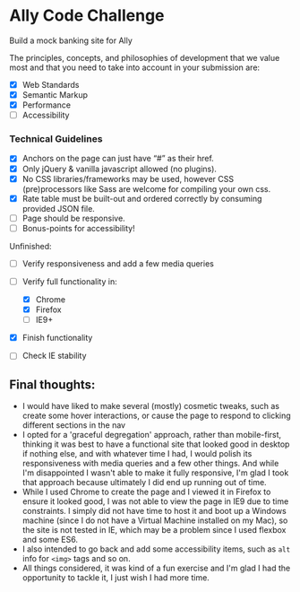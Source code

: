 # Ally Code Challenge
Build a mock banking site for Ally

The principles, concepts, and philosophies of development that we value most and that you need to take into account in your submission are:
- [x] Web Standards
- [x] Semantic Markup
- [x] Performance
- [ ] Accessibility

### Technical Guidelines

- [x] Anchors on the page can just have “#” as their href.
- [x] Only jQuery & vanilla javascript allowed (no plugins).
- [x] No CSS libraries/frameworks may be used, however CSS (pre)processors like Sass are welcome for compiling your own css.
- [x] Rate table must be built-out and ordered correctly by consuming provided JSON file.
- [ ] Page should be responsive.
- [ ] Bonus-points for accessibility!

Unfinished:
- [ ] Verify responsiveness and add a few media queries
- [ ] Verify full functionality in:
    - [x] Chrome
    - [x] Firefox
    - [ ] IE9+
- [x] Finish functionality
- [ ] Check IE stability


## Final thoughts:
* I would have liked to make several (mostly) cosmetic tweaks, such as create some hover interactions, or cause the page to respond to clicking different sections in the nav
* I opted for a 'graceful degregation' approach, rather than mobile-first, thinking it was best to have a functional site that looked good in desktop if nothing else, and with whatever time I had, I would polish its responsiveness with media queries and a few other things. And while I'm disappointed I wasn't able to make it fully responsive, I'm glad I took that approach because ultimately I did end up running out of time.
* While I used Chrome to create the page and I viewed it in Firefox to ensure it looked good, I was not able to view the page in IE9 due to time constraints. I simply did not have time to host it and boot up a Windows machine (since I do not have a Virtual Machine installed on my Mac), so the site is not tested in IE, which may be a problem since I used flexbox and some ES6.
* I also intended to go back and add some accessibility items, such as `alt` info for `<img>` tags and so on.
* All things considered, it was kind of a fun exercise and I'm glad I had the opportunity to tackle it, I just wish I had more time.